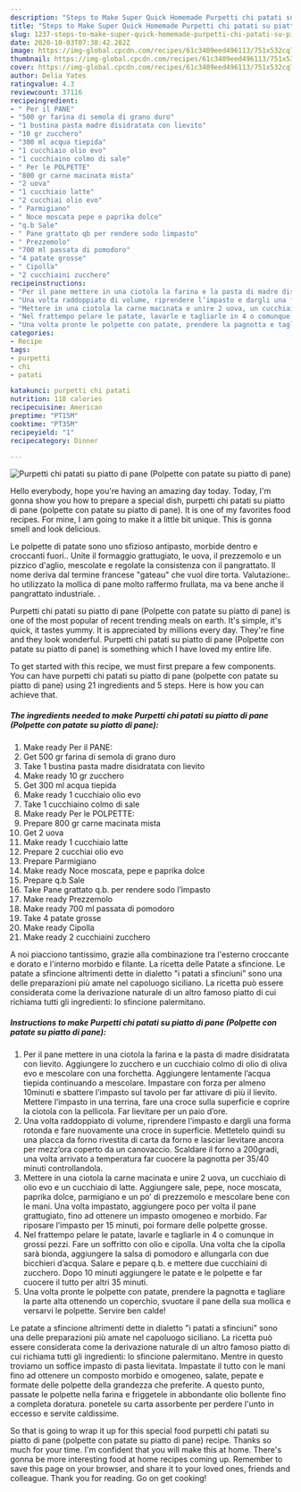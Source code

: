 ```yaml
---
description: "Steps to Make Super Quick Homemade Purpetti chi patati su piatto di pane (Polpette con patate su piatto di pane)"
title: "Steps to Make Super Quick Homemade Purpetti chi patati su piatto di pane (Polpette con patate su piatto di pane)"
slug: 1237-steps-to-make-super-quick-homemade-purpetti-chi-patati-su-piatto-di-pane-polpette-con-patate-su-piatto-di-pane
date: 2020-10-03T07:38:42.282Z
image: https://img-global.cpcdn.com/recipes/61c3409eed496113/751x532cq70/purpetti-chi-patati-su-piatto-di-pane-polpette-con-patate-su-piatto-di-pane-recipe-main-photo.jpg
thumbnail: https://img-global.cpcdn.com/recipes/61c3409eed496113/751x532cq70/purpetti-chi-patati-su-piatto-di-pane-polpette-con-patate-su-piatto-di-pane-recipe-main-photo.jpg
cover: https://img-global.cpcdn.com/recipes/61c3409eed496113/751x532cq70/purpetti-chi-patati-su-piatto-di-pane-polpette-con-patate-su-piatto-di-pane-recipe-main-photo.jpg
author: Delia Yates
ratingvalue: 4.3
reviewcount: 37116
recipeingredient:
- " Per il PANE"
- "500 gr farina di semola di grano duro"
- "1 bustina pasta madre disidratata con lievito"
- "10 gr zucchero"
- "300 ml acqua tiepida"
- "1 cucchiaio olio evo"
- "1 cucchiaino colmo di sale"
- " Per le POLPETTE"
- "800 gr carne macinata mista"
- "2 uova"
- "1 cucchiaio latte"
- "2 cucchiai olio evo"
- " Parmigiano"
- " Noce moscata pepe e paprika dolce"
- "q.b Sale"
- " Pane grattato qb per rendere sodo limpasto"
- " Prezzemolo"
- "700 ml passata di pomodoro"
- "4 patate grosse"
- " Cipolla"
- "2 cucchiaini zucchero"
recipeinstructions:
- "Per il pane mettere in una ciotola la farina e la pasta di madre disidratata con lievito. Aggiungere lo zucchero e un cucchiaio colmo di olio di oliva evo e mescolare con una forchetta. Aggiungere lentamente l’acqua tiepida continuando a mescolare. Impastare con forza per almeno 10minuti e sbattere l’impasto sul tavolo per far attivare di più il lievito. Mettere l’impasto in una terrina, fare una croce sulla superficie e coprire la ciotola con la pellicola. Far lievitare per un paio d’ore."
- "Una volta raddoppiato di volume, riprendere l’impasto e dargli una forma rotonda e fare nuovamente una croce in superficie. Mettetelo quindi su una placca da forno rivestita di carta da forno e lasciar lievitare ancora per mezz’ora coperto da un canovaccio. Scaldare il forno a 200gradi, una volta arrivato a temperatura far cuocere la pagnotta per 35/40 minuti controllandola."
- "Mettere in una ciotola la carne macinata e unire 2 uova, un cucchiaio di olio evo e un cucchiaio di latte. Aggiungere sale, pepe, noce moscata, paprika dolce, parmigiano e un po’ di prezzemolo e mescolare bene con le mani. Una volta impastato, aggiungere poco per volta il pane grattugiato, fino ad ottenere un impasto omogeneo e morbido. Far riposare l’impasto per 15 minuti, poi formare delle polpette grosse."
- "Nel frattempo pelare le patate, lavarle e tagliarle in 4 o comunque in grossi pezzi. Fare un soffritto con olio e cipolla. Una volta che la cipolla sarà bionda, aggiungere la salsa di pomodoro e allungarla con due bicchieri d’acqua. Salare e pepare q.b. e mettere due cucchiaini di zucchero. Dopo 10 minuti aggiungere le patate e le polpette e far cuocere il tutto per altri 35 minuti."
- "Una volta pronte le polpette con patate, prendere la pagnotta e tagliare la parte alta ottenendo un coperchio, svuotare il pane della sua mollica e versarvi le polpette. Servire ben calde!"
categories:
- Recipe
tags:
- purpetti
- chi
- patati

katakunci: purpetti chi patati 
nutrition: 118 calories
recipecuisine: American
preptime: "PT15M"
cooktime: "PT35M"
recipeyield: "1"
recipecategory: Dinner

---
```



![Purpetti chi patati su piatto di pane (Polpette con patate su piatto di pane)](https://img-global.cpcdn.com/recipes/61c3409eed496113/751x532cq70/purpetti-chi-patati-su-piatto-di-pane-polpette-con-patate-su-piatto-di-pane-recipe-main-photo.jpg)

Hello everybody, hope you're having an amazing day today. Today, I'm gonna show you how to prepare a special dish, purpetti chi patati su piatto di pane (polpette con patate su piatto di pane). It is one of my favorites food recipes. For mine, I am going to make it a little bit unique. This is gonna smell and look delicious.

Le polpette di patate sono uno sfizioso antipasto, morbide dentro e croccanti fuori.. Unite il formaggio grattugiato, le uova, il prezzemolo e un pizzico d&#39;aglio, mescolate e regolate la consistenza con il pangrattato. Il nome deriva dal termine francese &#34;gateau&#34; che vuol dire torta. Valutazione:. ho utilizzato la mollica di pane molto raffermo frullata, ma va bene anche il pangrattato industriale. .

Purpetti chi patati su piatto di pane (Polpette con patate su piatto di pane) is one of the most popular of recent trending meals on earth. It's simple, it's quick, it tastes yummy. It is appreciated by millions every day. They're fine and they look wonderful. Purpetti chi patati su piatto di pane (Polpette con patate su piatto di pane) is something which I have loved my entire life.


To get started with this recipe, we must first prepare a few components. You can have purpetti chi patati su piatto di pane (polpette con patate su piatto di pane) using 21 ingredients and 5 steps. Here is how you can achieve that.

<!--inarticleads1-->

##### The ingredients needed to make Purpetti chi patati su piatto di pane (Polpette con patate su piatto di pane):

1. Make ready  Per il PANE:
1. Get 500 gr farina di semola di grano duro
1. Take 1 bustina pasta madre disidratata con lievito
1. Make ready 10 gr zucchero
1. Get 300 ml acqua tiepida
1. Make ready 1 cucchiaio olio evo
1. Take 1 cucchiaino colmo di sale
1. Make ready  Per le POLPETTE:
1. Prepare 800 gr carne macinata mista
1. Get 2 uova
1. Make ready 1 cucchiaio latte
1. Prepare 2 cucchiai olio evo
1. Prepare  Parmigiano
1. Make ready  Noce moscata, pepe e paprika dolce
1. Prepare q.b Sale
1. Take  Pane grattato q.b. per rendere sodo l’impasto
1. Make ready  Prezzemolo
1. Make ready 700 ml passata di pomodoro
1. Take 4 patate grosse
1. Make ready  Cipolla
1. Make ready 2 cucchiaini zucchero


A noi piacciono tantissimo, grazie alla combinazione tra l&#39;esterno croccante e dorato e l&#39;interno morbido e filante. La ricetta delle Patate a sfincione. Le patate a sfincione altrimenti dette in dialetto &#34;i patati a sfinciuni&#34; sono una delle preparazioni più amate nel capoluogo siciliano. La ricetta può essere considerata come la derivazione naturale di un altro famoso piatto di cui richiama tutti gli ingredienti: lo sfincione palermitano. 

<!--inarticleads2-->

##### Instructions to make Purpetti chi patati su piatto di pane (Polpette con patate su piatto di pane):

1. Per il pane mettere in una ciotola la farina e la pasta di madre disidratata con lievito. Aggiungere lo zucchero e un cucchiaio colmo di olio di oliva evo e mescolare con una forchetta. Aggiungere lentamente l’acqua tiepida continuando a mescolare. Impastare con forza per almeno 10minuti e sbattere l’impasto sul tavolo per far attivare di più il lievito. Mettere l’impasto in una terrina, fare una croce sulla superficie e coprire la ciotola con la pellicola. Far lievitare per un paio d’ore.
1. Una volta raddoppiato di volume, riprendere l’impasto e dargli una forma rotonda e fare nuovamente una croce in superficie. Mettetelo quindi su una placca da forno rivestita di carta da forno e lasciar lievitare ancora per mezz’ora coperto da un canovaccio. Scaldare il forno a 200gradi, una volta arrivato a temperatura far cuocere la pagnotta per 35/40 minuti controllandola.
1. Mettere in una ciotola la carne macinata e unire 2 uova, un cucchiaio di olio evo e un cucchiaio di latte. Aggiungere sale, pepe, noce moscata, paprika dolce, parmigiano e un po’ di prezzemolo e mescolare bene con le mani. Una volta impastato, aggiungere poco per volta il pane grattugiato, fino ad ottenere un impasto omogeneo e morbido. Far riposare l’impasto per 15 minuti, poi formare delle polpette grosse.
1. Nel frattempo pelare le patate, lavarle e tagliarle in 4 o comunque in grossi pezzi. Fare un soffritto con olio e cipolla. Una volta che la cipolla sarà bionda, aggiungere la salsa di pomodoro e allungarla con due bicchieri d’acqua. Salare e pepare q.b. e mettere due cucchiaini di zucchero. Dopo 10 minuti aggiungere le patate e le polpette e far cuocere il tutto per altri 35 minuti.
1. Una volta pronte le polpette con patate, prendere la pagnotta e tagliare la parte alta ottenendo un coperchio, svuotare il pane della sua mollica e versarvi le polpette. Servire ben calde!


Le patate a sfincione altrimenti dette in dialetto &#34;i patati a sfinciuni&#34; sono una delle preparazioni più amate nel capoluogo siciliano. La ricetta può essere considerata come la derivazione naturale di un altro famoso piatto di cui richiama tutti gli ingredienti: lo sfincione palermitano. Mentre in questo troviamo un soffice impasto di pasta lievitata. Impastate il tutto con le mani fino ad ottenere un composto morbido e omogeneo, salate, pepate e formate delle polpette della grandezza che preferite. A questo punto, passate le polpette nella farina e friggetele in abbondante olio bollente fino a completa doratura. ponetele su carta assorbente per perdere l&#39;unto in eccesso e servite caldissime. 

So that is going to wrap it up for this special food purpetti chi patati su piatto di pane (polpette con patate su piatto di pane) recipe. Thanks so much for your time. I'm confident that you will make this at home. There's gonna be more interesting food at home recipes coming up. Remember to save this page on your browser, and share it to your loved ones, friends and colleague. Thank you for reading. Go on get cooking!
